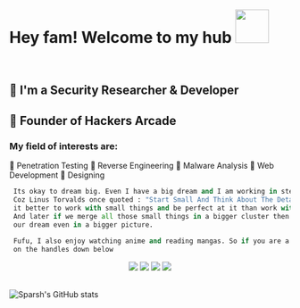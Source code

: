 # Hey fam! Welcome to my hub <img src="me.gif" height="60"/>
<br>

## 🚌 I'm a Security Researcher & Developer
## 🚩 Founder of Hackers Arcade
### My field of interests are:
🏮 Penetration Testing
🏮 Reverse Engineering
🏮 Malware Analysis
🏮 Web Development
🏮 Designing
```py
 Its okay to dream big. Even I have a big dream and I am working in steps to accomplish that dream of mine 
 Coz Linus Torvalds once quoted : "Start Small And Think About The Details" and i think that at first
 it better to work with small things and be perfect at it than work with bigger things and be nothing. 
 And later if we merge all those small things in a bigger cluster then we can frame 
 our dream even in a bigger picture.
 
 Fufu, I also enjoy watching anime and reading mangas. So if you are a tech weeb like me then HMU 
 on the handles down below
```
<p align="center">
<a href="https://twitter.com/0xSN1PE"><img src="https://img.icons8.com/doodle/50/000000/twitter-circled.png"/></a>
<a href="https://instagram.com/sparsh_x64x"><img src="https://img.icons8.com/doodle/48/000000/instagram--v1.png"/></a>
<a href="https://www.linkedin.com/in/sparsh-anand-9842421b2/"><img src="https://img.icons8.com/doodle/48/000000/linkedin-circled.png"/></a>
<a href="mailto:iamsnipe@protonmail.com"><img src="https://img.icons8.com/doodle/48/000000/gmail.png"/></a> <br> <br>

</p>

![Sparsh's GitHub stats](https://github-readme-stats.vercel.app/api?username=vxsparsh&show_icons=true&theme=radical)
